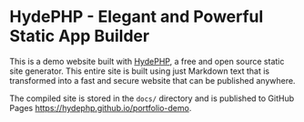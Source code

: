 # HydePHP - Elegant and Powerful Static App Builder

This is a demo website built with [HydePHP](http://hydephp.com/), a free and open source static site generator. This entire site is built using just Markdown text that is transformed into a fast and secure website that can be published anywhere.

The compiled site is stored in the `docs/` directory and is published to GitHub Pages https://hydephp.github.io/portfolio-demo.
